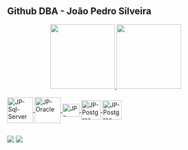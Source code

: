 ## Github DBA - João Pedro Silveira

<div align="center">
  <a href="https://github.com/joaopedrosilveira">
  <img height="150em" src="https://github-readme-stats.vercel.app/api?username=joaopedrosilveira&theme=dark&show_icons=true"/>
  <img height="150em" src="https://github-readme-stats.vercel.app/api/top-langs/?username=joaope~kdrosilveira&layout=compact&langs_count=7&theme=dark"/>
</div>
  
  <div style="display: inline_block"><br>
  <img align="center" alt="JP-Sql-Server" height="60" width="60" src="https://www.svgrepo.com/show/303229/microsoft-sql-server-logo.svg">
  <img align="center" alt="JP-Oracle" height="60" width="60" src="https://www.svgrepo.com/show/303303/oracle-6-logo.svg">
  <img align="center" alt="JP-Python" height="30" width="40" src="https://www.svgrepo.com/show/448266/aws.svg">
  <img align="center" alt="JP-Postgres" height="45" width="45" src="https://www.svgrepo.com/show/372927/postgresql.svg">
  <img align="center" alt="JP-Postgres" height="45" width="45" src="https://www.svgrepo.com/show/354037/mariadb-icon.svg">

  
</div>
  
  ##
  <div> 
  <a href = "mailto:joaopedro.silveira@soulasalle.com.br"><img src="https://img.shields.io/badge/-Gmail-%23333?style=for-the-badge&logo=gmail&logoColor=white" target="_blank"></a>
  <a href="https://www.linkedin.com/in/joaopedrosilveira/" target="_blank"><img src="https://img.shields.io/badge/-LinkedIn-%230077B5?style=for-the-badge&logo=linkedin&logoColor=white" target="_blank"></a> 
</div>
